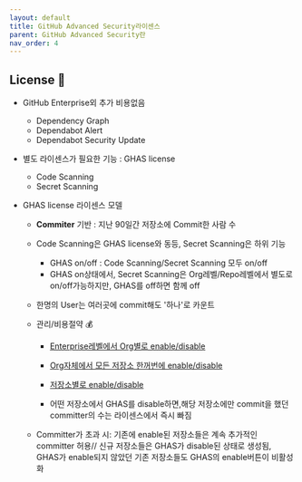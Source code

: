 ```yaml
---
layout: default
title: GitHub Advanced Security라이센스
parent: GitHub Advanced Security란
nav_order: 4
---
```




## License 🧮
   
* GitHub Enterprise외 추가 비용없음 
   - Dependency Graph
   - Dependabot Alert
   - Dependabot Security Update

* 별도 라이센스가 필요한 기능 : GHAS license
   - Code Scanning
   - Secret Scanning

* GHAS license 라이센스 모델
   - **Commiter** 기반 : 지난 90일간 저장소에 Commit한 사람 수

   - Code Scanning은 GHAS license와 동등, Secret Scanning은 하위 기능
     - GHAS on/off : Code Scanning/Secret Scanning 모두 on/off
     - GHAS on상태에서, Secret Scanning은 Org레벨/Repo레벨에서 별도로 on/off가능하지만, GHAS를 off하면 함께 off
   
   - 한명의 User는 여러곳에 commit해도 '하나'로 카운트
   
   - 관리/비용절약 💰 
    
      - [Enterprise레벨에서 Org별로 enable/disable](https://docs.github.com/en/enterprise-server@latest/admin/policies/enforcing-policies-for-your-enterprise/enforcing-policies-for-advanced-security-in-your-enterprise)
      
      - [Org자체에서 모든 저장소 한꺼번에 enable/disable](https://docs.github.com/en/enterprise-server@latest/organizations/keeping-your-organization-secure/managing-security-and-analysis-settings-for-your-organization#enabling-or-disabling-a-feature-for-all-existing-repositories)
      
      - [저장소별로 enable/disable](https://docs.github.com/en/enterprise-server@latest/github/administering-a-repository/managing-repository-settings/managing-security-and-analysis-settings-for-your-repository#enabling-or-disabling-security-and-analysis-features)
      
      - 어떤 저장소에서 GHAS를 disable하면,해당 저장소에만 commit을 했던 committer의 수는 라이센스에서 즉시 빠짐 
   
  - Committer가 초과 시: 기존에 enable된 저장소들은 계속 추가적인 committer 허용// 신규 저장소들은 GHAS가 disable된 상태로 생성됨, GHAS가 enable되지 않았던 기존 저장소들도 GHAS의 enable버튼이 비활성화
  
